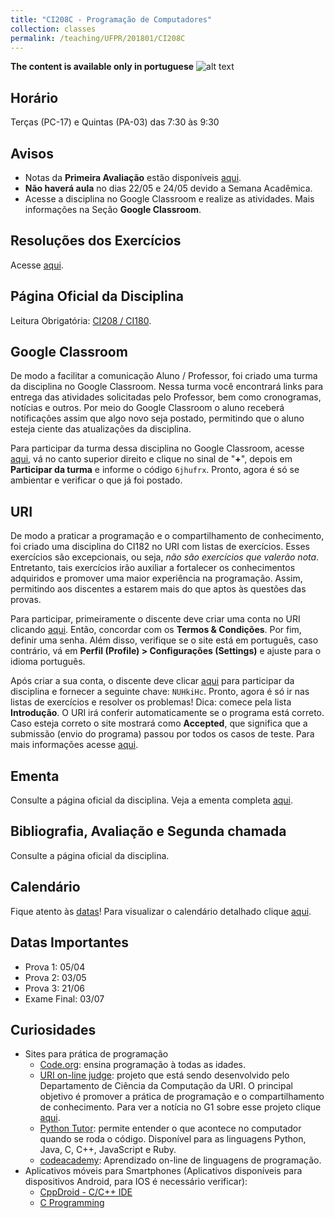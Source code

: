 ```yaml
---
title: "CI208C - Programação de Computadores"
collection: classes
permalink: /teaching/UFPR/201801/CI208C
---
```


**The content is available only in portuguese** ![alt text](https://jacksonpradolima.github.io/images/brazil.png "Portuguese content")

## Horário
Terças (PC-17) e Quintas (PA-03) das 7:30 às 9:30

## Avisos

- Notas da **Primeira Avaliação** estão disponíveis [aqui](https://jacksonpradolima.github.io/files/teaching/UFPR/201801/CI208C/Notas-CI208C-20181.pdf).
- **Não haverá aula** no dias 22/05 e 24/05 devido a Semana Acadêmica.
- Acesse a disciplina no Google Classroom e realize as atividades. Mais informações na Seção **Google Classroom**.

## Resoluções dos Exercícios 

Acesse [aqui](https://jacksonpradolima.github.io/teaching/UFPR/201801/CI208C/ExerciciosResolvidos).

## Página Oficial da Disciplina

Leitura Obrigatória: [CI208 / CI180](http://www.inf.ufpr.br/ci208/).

## Google Classroom

De modo a facilitar a comunicação Aluno / Professor, foi criado uma turma da disciplina no Google Classroom. Nessa turma você encontrará links para entrega das atividades solicitadas pelo Professor, bem como cronogramas, notícias e outros. Por meio do Google Classroom o aluno receberá notificações assim que algo novo seja postado, permitindo que o aluno esteja ciente das atualizações da disciplina. 

Para participar da turma dessa disciplina no Google Classroom, acesse [aqui](https://classroom.google.com), vá no canto superior direito e clique no sinal de "**+**", depois em **Participar da turma** e informe o código ```6jhufrx```. Pronto, agora é só se ambientar e verificar o que já foi postado.

## URI

De modo a praticar a programação e o compartilhamento de conhecimento, foi criado uma disciplina do CI182 no URI com listas de exercícios. Esses exercícios são excepcionais, ou seja, *não são exercícios que valerão nota*. Entretanto, tais exercícios irão auxiliar a fortalecer os conhecimentos adquiridos e promover uma maior experiência na programação. Assim, permitindo aos discentes a estarem mais do que aptos às questões das provas.

Para participar, primeiramente o discente deve criar uma conta no URI clicando [aqui](https://www.urionlinejudge.com.br/judge/pt/login). Então, concordar com os **Termos & Condições**. Por fim, definir uma senha. Além disso, verifique se o site está em português, caso contrário, vá em **Perfil (Profile) > Configurações (Settings)** e ajuste para o idioma português.

Após criar a sua conta, o discente deve clicar [aqui](https://www.urionlinejudge.com.br/judge/en/disciplines/join/3545) para participar da disciplina e fornecer a seguinte chave: ```NUHkiHc```. Pronto, agora é só ir nas listas de exercícios e resolver os problemas! Dica: comece pela lista **Introdução**. O URI irá conferir automaticamente se o programa está correto. Caso esteja correto o site mostrará como **Accepted**, que significa que a submissão (envio do programa) passou por todos os casos de teste. Para mais informações acesse [aqui](https://www.urionlinejudge.com.br/judge/pt/faqs/about/judge).

## Ementa

Consulte a página oficial da disciplina.
Veja a ementa completa [aqui](http://www.inf.ufpr.br/arquivos/dinf/Disciplinas/OutrosCursosUFPR/CI208_Ficha2.pdf).

## Bibliografia, Avaliação e Segunda chamada

Consulte a página oficial da disciplina.

## Calendário

Fique atento às [datas](https://jacksonpradolima.github.io/files/teaching/UFPR/201801/CI208C/Cronograma_CI208C_20181.pdf)!
Para visualizar o calendário detalhado clique [aqui](https://jacksonpradolima.github.io/files/teaching/UFPR/201801/CI208C/Cronograma_Detalhado_CI208C_20181.pdf).

## Datas Importantes

- Prova 1: 05/04
- Prova 2: 03/05
- Prova 3: 21/06
- Exame Final: 03/07

## Curiosidades

- Sites para prática de programação
	- [Code.org](https://code.org/): ensina programação à todas as idades.
	- [URI on-line judge](https://www.urionlinejudge.com.br/judge/en/login): projeto que está sendo desenvolvido pelo Departamento de Ciência da Computação da URI. O principal objetivo é promover a prática de programação e o compartilhamento de conhecimento. Para ver a notícia no G1 sobre esse projeto clique [aqui](http://g1.globo.com/rs/rio-grande-do-sul/noticia/2013/07/portal-do-rs-ajuda-alunos-resolver-problemas-de-programacao-de-casa.html).
	- [Python Tutor](http://pythontutor.com/): permite entender o que acontece no computador quando se roda o código. Disponível para as linguagens Python, Java, C, C++, JavaScript e Ruby.
	- [codeacademy](https://www.codecademy.com/pt-BR/learn): Aprendizado on-line de linguagens de programação.
- Aplicativos móveis para Smartphones (Aplicativos disponíveis para dispositivos Android, para IOS é necessário verificar):
	- [CppDroid - C/C++ IDE](https://play.google.com/store/apps/details?id=name.antonsmirnov.android.cppdroid&hl=pt_BR)
	- [C Programming](https://play.google.com/store/apps/details?id=c.programming)	

